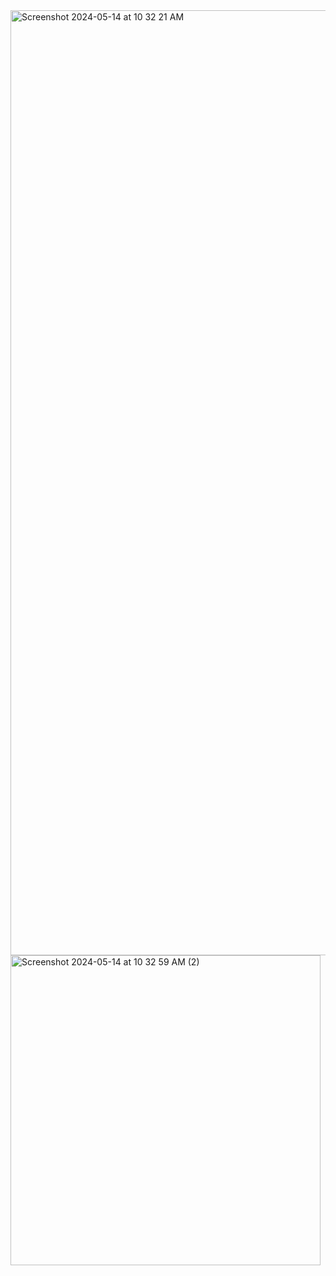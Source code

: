 <img width="1512" alt="Screenshot 2024-05-14 at 10 32 21 AM" src="https://github.com/Shanz-Webbie/burger-ecommerce/assets/98247423/9ba38f02-4dc3-4847-80c5-3676f89cd7bf">
<img width="496" alt="Screenshot 2024-05-14 at 10 32 59 AM (2)" src="https://github.com/Shanz-Webbie/burger-ecommerce/assets/98247423/30bac9f6-5714-41d2-8be7-0981c04751d5">
